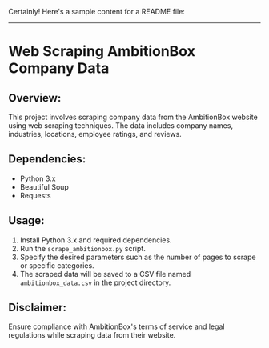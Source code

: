 Certainly! Here's a sample content for a README file:

---

# Web Scraping AmbitionBox Company Data

## Overview:
This project involves scraping company data from the AmbitionBox website using web scraping techniques. The data includes company names, industries, locations, employee ratings, and reviews.

## Dependencies:
- Python 3.x
- Beautiful Soup
- Requests

## Usage:
1. Install Python 3.x and required dependencies.
2. Run the `scrape_ambitionbox.py` script.
3. Specify the desired parameters such as the number of pages to scrape or specific categories.
4. The scraped data will be saved to a CSV file named `ambitionbox_data.csv` in the project directory.

## Disclaimer:
Ensure compliance with AmbitionBox's terms of service and legal regulations while scraping data from their website.
